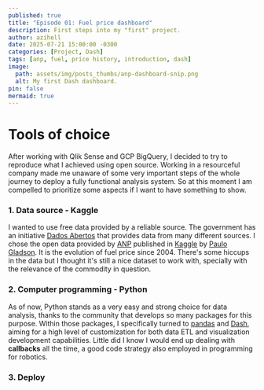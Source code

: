 ```yaml
---
published: true
title: "Episode 01: Fuel price dashboard"
description: First steps into my "first" project.
author: azihell
date: 2025-07-21 15:00:00 -0300
categories: [Project, Dash]
tags: [anp, fuel, price history, introduction, dash]
image:
  path: assets/img/posts_thumbs/anp-dashboard-snip.png
  alt: My first Dash dashboard.
pin: false
mermaid: true
---
```


# Tools of choice

After working with Qlik Sense and GCP BigQuery, I decided to try to reproduce what I achieved using open source. Working in a resourceful company made me unaware of some very important steps of the whole journey to deploy a fully functional analysis system. So at this moment I am compelled to prioritize some aspects if I want to have something to show.

### 1. Data source - Kaggle
  
I wanted to use free data provided by a reliable source. The government has an initiative [Dados Abertos](https://dados.gov.br/home) that provides data from many different sources. I chose the open data provided by [ANP](https://www.gov.br/anp/pt-br/assuntos/precos-e-defesa-da-concorrencia/precos/levantamento-de-precos-de-combustiveis-ultimas-semanas-pesquisadas) published in [Kaggle](https://www.kaggle.com/datasets/paulogladson/anp-combustveis) by [Paulo Gladson](https://github.com/PauloGladson). It is the evolution of fuel price since 2004. There's some hiccups in the data but I thought it's still a nice dataset to work with, specially with the relevance of the commodity in question.

### 2. Computer programming - Python

As of now, Python stands as a very easy and strong choice for data analysis, thanks to the community that develops so many packages for this purpose. Within those packages, I specifically turned to [pandas](https://pandas.pydata.org) and [Dash](https://plotly.com/examples/), aiming for a high level of customization for both data ETL and visualization development capabilities. Little did I know I would end up dealing with **callbacks** all the time, a good code strategy also employed in programming for robotics.

### 3. Deploy

<!-- Here's a Mermaid gantt chart

```mermaid
 gantt
  title  Adding GANTT diagram functionality to mermaid
  apple :a, 2017-07-20, 1w
  banana :crit, b, 2017-07-23, 1d
  cherry :active, c, after b a, 1d
``` -->